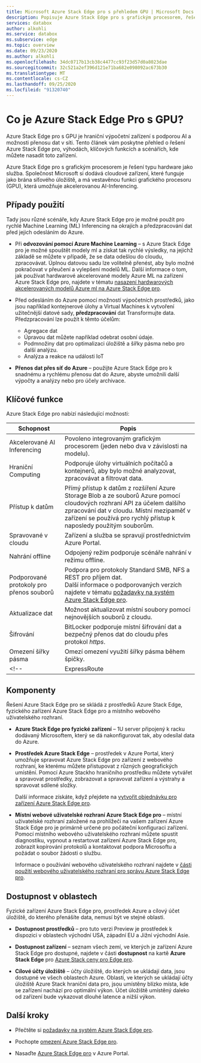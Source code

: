 ```yaml
---
title: Microsoft Azure Stack Edge pro s přehledem GPU | Microsoft Docs
description: Popisuje Azure Stack Edge pro s grafickým procesorem, řešení úložiště, které používá fyzické zařízení pro přenos prostřednictvím sítě do Azure.
services: databox
author: alkohli
ms.service: databox
ms.subservice: edge
ms.topic: overview
ms.date: 09/23/2020
ms.author: alkohli
ms.openlocfilehash: 34dc0717b13cb38c4477cc93f23d57d0a8023dae
ms.sourcegitcommit: 32c521a2ef396d121e71ba682e098092ac673b30
ms.translationtype: MT
ms.contentlocale: cs-CZ
ms.lasthandoff: 09/25/2020
ms.locfileid: "91320740"
---
```

# <a name="what-is-azure-stack-edge-pro-with-gpu"></a>Co je Azure Stack Edge Pro s GPU?

Azure Stack Edge pro s GPU je hraniční výpočetní zařízení s podporou AI a možnosti přenosu dat v síti. Tento článek vám poskytne přehled o řešení Azure Stack Edge pro, výhodách, klíčových funkcích a scénářích, kde můžete nasadit toto zařízení.

Azure Stack Edge pro s grafickým procesorem je řešení typu hardware jako služba. Společnost Microsoft si dodává cloudové zařízení, které funguje jako brána síťového úložiště, a má vestavěnou funkci grafického procesoru (GPU), která umožňuje akcelerovanou AI-Inferencing. 

## <a name="use-cases"></a>Případy použití

Tady jsou různé scénáře, kdy Azure Stack Edge pro je možné použít pro rychlé Machine Learning (ML) Inferencing na okrajích a předzpracování dat před jejich odesláním do Azure.

- Při **odvozování pomocí Azure Machine Learning** – s Azure Stack Edge pro je možné spouštět modely ml a získat tak rychlé výsledky, na jejichž základě se můžete v případě, že se data odešlou do cloudu, zpracovávat. Úplnou datovou sadu lze volitelně přenést, aby bylo možné pokračovat v přeučení a vylepšení modelů ML. Další informace o tom, jak používat hardwarové akcelerované modely Azure ML na zařízení Azure Stack Edge pro, najdete v tématu [nasazení hardwarových akcelerovaných modelů Azure ml na Azure Stack Edge pro](https://docs.microsoft.com/azure/machine-learning/how-to-deploy-fpga-web-service#deploy-to-a-local-edge-server).

- Před odesláním do Azure pomocí možností výpočetních prostředků, jako jsou například kontejnerové úlohy a Virtual Machines k vytvoření užitečnější datové sady, **předzpracování** dat Transformujte data. Předzpracování lze použít k těmto účelům: 

    - Agregace dat
    - Úpravou dat můžete například odebrat osobní údaje.
    - Podmnožiny dat pro optimalizaci úložiště a šířky pásma nebo pro další analýzu.
    - Analýza a reakce na události IoT 

- **Přenos dat přes síť do Azure** – použijte Azure Stack Edge pro k snadnému a rychlému přenosu dat do Azure, abyste umožnili další výpočty a analýzy nebo pro účely archivace. 

## <a name="key-capabilities"></a>Klíčové funkce

Azure Stack Edge pro nabízí následující možnosti:

|Schopnost |Popis  |
|---------|---------|
|Akcelerované AI Inferencing| Povoleno integrovaným grafickým procesorem (jeden nebo dva v závislosti na modelu).|
|Hraniční Computing      |Podporuje úlohy virtuálních počítačů a kontejnerů, aby bylo možné analyzovat, zpracovávat a filtrovat data. |
|Přístup k datům     | Přímý přístup k datům z rozšíření Azure Storage Blob a ze souborů Azure pomocí cloudových rozhraní API za účelem dalšího zpracování dat v cloudu. Místní mezipaměť v zařízení se používá pro rychlý přístup k naposledy použitým souborům.|
|Spravované v cloudu     |Zařízení a služba se spravují prostřednictvím Azure Portal.  |
|Nahrání offline     | Odpojený režim podporuje scénáře nahrání v režimu offline.|
|Podporované protokoly pro přenos souborů      | Podpora pro protokoly Standard SMB, NFS a REST pro příjem dat. <br> Další informace o podporovaných verzích najdete v tématu [požadavky na systém Azure Stack Edge pro](azure-stack-edge-system-requirements.md).|
|Aktualizace dat     | Možnost aktualizovat místní soubory pomocí nejnovějších souborů z cloudu.|
|Šifrování    | BitLocker podporuje místní šifrování dat a bezpečný přenos dat do cloudu přes protokol *https*.|
|Omezení šířky pásma| Omezí omezení využití šířky pásma během špičky.|
<!--|ExpressRoute | Bylo přidáno zabezpečení prostřednictvím ExpressRoute. Použijte konfiguraci partnerského vztahu, při které se provoz z místních zařízení do koncových bodů cloudového úložiště přenáší přes ExpressRoute. Další informace najdete v tématu [ExpressRoute Overview](../expressroute/expressroute-introduction.md).-->

## <a name="components"></a>Komponenty

Řešení Azure Stack Edge pro se skládá z prostředků Azure Stack Edge, fyzického zařízení Azure Stack Edge pro a místního webového uživatelského rozhraní.

* **Azure Stack Edge pro fyzické zařízení** – 1U server připojený k racku dodávaný Microsoftem, který se dá nakonfigurovat tak, aby odesílal data do Azure.
    
* **Prostředek Azure Stack Edge** – prostředek v Azure Portal, který umožňuje spravovat Azure Stack Edge pro zařízení z webového rozhraní, ke kterému můžete přistupovat z různých geografických umístění. Pomocí Azure Stackho hraničního prostředku můžete vytvářet a spravovat prostředky, zobrazovat a spravovat zařízení a výstrahy a spravovat sdílené složky.  

    Další informace získáte, když přejdete na [vytvořit objednávku pro zařízení Azure Stack Edge pro](azure-stack-edge-gpu-deploy-prep.md#create-a-new-resource).

* **Místní webové uživatelské rozhraní Azure Stack Edge pro** – místní uživatelské rozhraní založené na prohlížeči na vašem zařízení Azure Stack Edge pro je primárně určené pro počáteční konfiguraci zařízení. Pomocí místního webového uživatelského rozhraní můžete spustit diagnostiku, vypnout a restartovat zařízení Azure Stack Edge pro, zobrazit kopírování protokolů a kontaktovat podpora Microsoftu a požádat o soubor žádosti o službu.

    Informace o používání webového uživatelského rozhraní najdete v [části použití webového uživatelského rozhraní pro správu Azure Stack Edge pro](azure-stack-edge-manage-access-power-connectivity-mode.md).

## <a name="region-availability"></a>Dostupnost v oblastech

Fyzické zařízení Azure Stack Edge pro, prostředek Azure a cílový účet úložiště, do kterého přenášíte data, nemusí být ve stejné oblasti.

- **Dostupnost prostředků** – pro tuto verzi Preview je prostředek k dispozici v oblastech východní USA, západní EU a Jižní východní Asie.

- **Dostupnost zařízení** – seznam všech zemí, ve kterých je zařízení Azure Stack Edge pro dostupné, najdete v části **dostupnost** na kartě **Azure Stack Edge** pro [Azure Stack ceny pro Edge pro](https://azure.microsoft.com/pricing/details/azure-stack/edge/#azureStackEdgePro).
    
- **Cílové účty úložiště** – účty úložiště, do kterých se ukládají data, jsou dostupné ve všech oblastech Azure. Oblasti, ve kterých se ukládají účty úložiště Azure Stack hraniční data pro, jsou umístěny blízko místa, kde se zařízení nachází pro optimální výkon. Účet úložiště umístěný daleko od zařízení bude vykazovat dlouhé latence a nižší výkon.

## <a name="next-steps"></a>Další kroky

- Přečtěte si [požadavky na systém Azure Stack Edge pro](azure-stack-edge-gpu-system-requirements.md).

- Pochopte [omezení Azure Stack Edge pro](azure-stack-edge-limits.md).
- Nasaďte [Azure Stack Edge pro](azure-stack-edge-gpu-deploy-prep.md) v Azure Portal.

